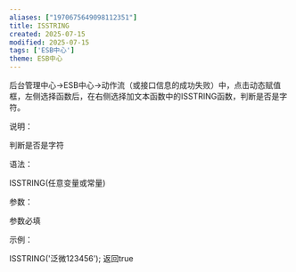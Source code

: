 ```yaml
---
aliases: ["1970675649098112351"]
title: ISSTRING
created: 2025-07-15
modified: 2025-07-15
tags: ['ESB中心']
theme: ESB中心
---
```


后台管理中心->ESB中心->动作流（或接口信息的成功失败）中，点击动态赋值框，左侧选择函数后，在右侧选择加文本函数中的ISSTRING函数，判断是否是字符。

说明：

判断是否是字符

语法：

ISSTRING(任意变量或常量)

参数：

参数必填

示例：

ISSTRING('泛微123456'); 返回true